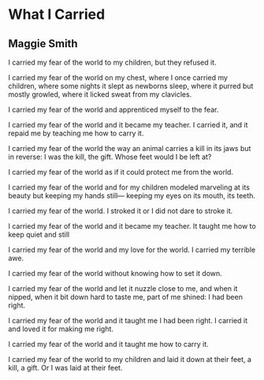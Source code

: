 # What I Carried
## Maggie Smith
I carried my fear of the world
to my children, but they refused it.

I carried my fear of the world
on my chest, where I once carried
my children, where some nights it slept
as newborns sleep, where it purred
but mostly growled, where it licked
sweat from my clavicles.

I carried my fear of the world
and apprenticed myself to the fear.

I carried my fear of the world
and it became my teacher.
I carried it, and it repaid me
by teaching me how to carry it.

I carried my fear of the world
the way an animal carries a kill in its jaws
but in reverse: I was the kill, the gift.
Whose feet would I be left at?

I carried my fear of the world
as if it could protect me from the world.

I carried my fear of the world
and for my children modeled marveling
at its beauty but keeping my hands still—
keeping my eyes on its mouth, its teeth.

I carried my fear of the world.
I stroked it or I did not dare to stroke it.

I carried my fear of the world
and it became my teacher.
It taught me how to keep quiet and still

I carried my fear of the world
and my love for the world.
I carried my terrible awe.

I carried my fear of the world
without knowing how to set it down.

I carried my fear of the world
and let it nuzzle close to me,
and when it nipped, when it bit
down hard to taste me, part of me
shined: I had been right.

I carried my fear of the world
and it taught me I had been right.
I carried it and loved it
for making me right.

I carried my fear of the world
and it taught me how to carry it.

I carried my fear of the world
to my children and laid it down
at their feet, a kill, a gift.
Or I was laid at their feet.